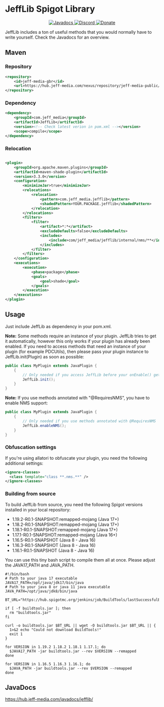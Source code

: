 # JeffLib Spigot Library

<!--- Buttons start -->
<p align="center">
  <a href="https://hub.jeff-media.com/javadocs/jefflib/">
    <img src="https://static.jeff-media.com/img/button_javadocs.png?3" alt="Javadocs">
  </a>
  <a href="https://discord.jeff-media.com/">
    <img src="https://static.jeff-media.com/img/button_discord.png?3" alt="Discord">
  </a>
  <a href="https://paypal.me/mfnalex">
    <img src="https://static.jeff-media.com/img/button_donate.png?3" alt="Donate">
  </a>
</p>
<!--- Buttons end -->

JeffLib includes a ton of useful methods that you would normally have to write yourself. Check the Javadocs for an
overview.

## Maven

### Repository

```xml
<repository>
    <id>jeff-media-gbr</id>
    <url>https://hub.jeff-media.com/nexus/repository/jeff-media-public/</url>
</repository>
```

### Dependency

```xml
<dependency>
    <groupId>com.jeff_media</groupId>
    <artifactId>JeffLib</artifactId>
    <version><!-- Check latest verion in pom.xml --></version>
    <scope>compile</scope>
</dependency>
```

### Relocation

```xml

<plugin>
    <groupId>org.apache.maven.plugins</groupId>
    <artifactId>maven-shade-plugin</artifactId>
    <version>3.3.0</version>
    <configuration>
        <minimizeJar>true</minimizeJar>
        <relocations>
            <relocation>
                <pattern>com.jeff_media.jefflib</pattern>
                <shadedPattern>YOUR.PACKAGE.jefflib</shadedPattern>
            </relocation>
        </relocations>
        <filters>
            <filter>
                <artifact>*:*</artifact>
                <excludeDefaults>false</excludeDefaults>
                <includes>
                    <include>com/jeff_media/jefflib/internal/nms/**</include>
                </includes>
            </filter>
        </filters>
    </configuration>
    <executions>
        <execution>
            <phase>package</phase>
            <goals>
                <goal>shade</goal>
            </goals>
        </execution>
    </executions>
</plugin>
```

## Usage

Just include JeffLib as dependency in your pom.xml.

**Note:** Some methods require an instance of your plugin. JeffLib tries to get it automatically, however this only
works if your plugin has already been enabled. If you need to access methods that need an instance of your plugin (for
example PDCUtils), then please pass your plugin instance to JeffLib.init(Plugin) as soon as possible:

```java
public class MyPlugin extends JavaPlugin {
    {
        // Only needed if you access JeffLib before your onEnable() gets called
        JeffLib.init();
    }
}
```

**Note:** If you use methods annotated with "@RequiresNMS", you have to enable NMS support:

```java
public class MyPlugin extends JavaPlugin {
    {
        // Only needed if you use methods annotated with @RequiresNMS
        JeffLib.enableNMS();
    }
}
```

### Obfuscation settings

If you're using allatori to obfuscate your plugin, you need the following additional settings:

```xml
<ignore-classes>
  <class template="class **.nms.**" />
</ignore-classes>
```

### Building from source
To build JeffLib from source, you need the following Spigot versions installed in your local repository:

- 1.19.2-R0.1-SNAPSHOT:remapped-mojang (Java 17+)
- 1.18.2-R0.1-SNAPSHOT:remapped-mojang (Java 17+)
- 1.18.1-R0.1-SNAPSHOT:remapped-mojang (Java 17+)
- 1.17.1-R0.1-SNAPSHOT:remapped-mojang (Java 16+)
- 1.16.5-R0.1-SNAPSHOT (Java 8 - Java 16)
- 1.16.3-R0.1-SNAPSHOT (Java 8 - Java 16)
- 1.16.1-R0.1-SNAPSHOT (Java 8 - Java 16)

You can use this tiny bash script to compile them all at once. Please adjust the JAVA17_PATH and JAVA_PATH.

```shell
#!/bin/bash
# Path to your java 17 executable
JAVA17_PATH=/opt/java/jdk17/bin/java
# Path to your java 8 or java 11 java executable
JAVA_PATH=/opt/java/jdk8/bin/java

BT_URL="https://hub.spigotmc.org/jenkins/job/BuildTools/lastSuccessfulBuild/artifact/target/BuildTools.jar"

if [ -f buildtools.jar ]; then
  rm "buildtools.jar"
fi
  
curl -o buildtools.jar $BT_URL || wget -O buildtools.jar $BT_URL || {
  1>&2 echo "Could not download BuildTools!"
  exit 1
} 

for VERSION in 1.19.2 1.18.2 1.18.1 1.17.1; do
  $JAVA17_PATH -jar buildtools.jar --rev $VERSION --remapped
done

for VERSION in 1.16.5 1.16.3 1.16.1; do
  $JAVA_PATH -jar buildtools.jar --rev $VERSION --remapped
done
```

## JavaDocs

https://hub.jeff-media.com/javadocs/jefflib/
